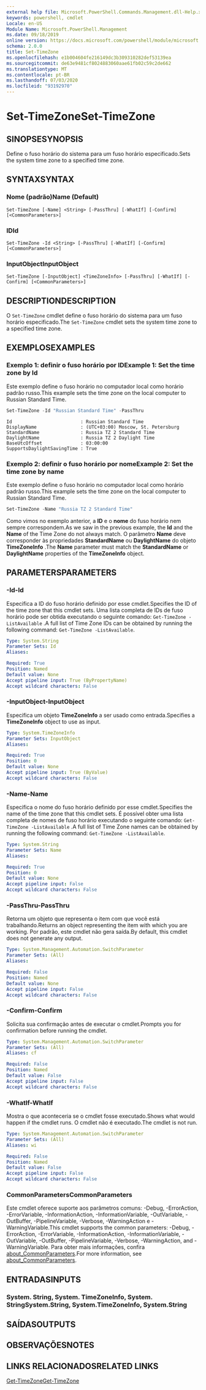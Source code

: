 ```yaml
---
external help file: Microsoft.PowerShell.Commands.Management.dll-Help.xml
keywords: powershell, cmdlet
Locale: en-US
Module Name: Microsoft.PowerShell.Management
ms.date: 09/18/2019
online version: https://docs.microsoft.com/powershell/module/microsoft.powershell.management/set-timezone?view=powershell-7&WT.mc_id=ps-gethelp
schema: 2.0.0
title: Set-TimeZone
ms.openlocfilehash: e1b004604fe216149dc3b309310282def53139ea
ms.sourcegitcommit: de63e9481cf8024883060aae61fb02c59c2de662
ms.translationtype: MT
ms.contentlocale: pt-BR
ms.lasthandoff: 07/03/2020
ms.locfileid: "93192970"
---
```

# <span data-ttu-id="c0187-103">Set-TimeZone</span><span class="sxs-lookup"><span data-stu-id="c0187-103">Set-TimeZone</span></span>

## <span data-ttu-id="c0187-104">SINOPSE</span><span class="sxs-lookup"><span data-stu-id="c0187-104">SYNOPSIS</span></span>
<span data-ttu-id="c0187-105">Define o fuso horário do sistema para um fuso horário especificado.</span><span class="sxs-lookup"><span data-stu-id="c0187-105">Sets the system time zone to a specified time zone.</span></span>

## <span data-ttu-id="c0187-106">SYNTAX</span><span class="sxs-lookup"><span data-stu-id="c0187-106">SYNTAX</span></span>

### <span data-ttu-id="c0187-107">Nome (padrão)</span><span class="sxs-lookup"><span data-stu-id="c0187-107">Name (Default)</span></span>

```
Set-TimeZone [-Name] <String> [-PassThru] [-WhatIf] [-Confirm] [<CommonParameters>]
```

### <span data-ttu-id="c0187-108">ID</span><span class="sxs-lookup"><span data-stu-id="c0187-108">Id</span></span>

```
Set-TimeZone -Id <String> [-PassThru] [-WhatIf] [-Confirm] [<CommonParameters>]
```

### <span data-ttu-id="c0187-109">InputObject</span><span class="sxs-lookup"><span data-stu-id="c0187-109">InputObject</span></span>

```
Set-TimeZone [-InputObject] <TimeZoneInfo> [-PassThru] [-WhatIf] [-Confirm] [<CommonParameters>]
```

## <span data-ttu-id="c0187-110">DESCRIPTION</span><span class="sxs-lookup"><span data-stu-id="c0187-110">DESCRIPTION</span></span>

<span data-ttu-id="c0187-111">O `Set-TimeZone` cmdlet define o fuso horário do sistema para um fuso horário especificado.</span><span class="sxs-lookup"><span data-stu-id="c0187-111">The `Set-TimeZone` cmdlet sets the system time zone to a specified time zone.</span></span>

## <span data-ttu-id="c0187-112">EXEMPLOS</span><span class="sxs-lookup"><span data-stu-id="c0187-112">EXAMPLES</span></span>

### <span data-ttu-id="c0187-113">Exemplo 1: definir o fuso horário por ID</span><span class="sxs-lookup"><span data-stu-id="c0187-113">Example 1: Set the time zone by Id</span></span>

<span data-ttu-id="c0187-114">Este exemplo define o fuso horário no computador local como horário padrão russo.</span><span class="sxs-lookup"><span data-stu-id="c0187-114">This example sets the time zone on the local computer to Russian Standard Time.</span></span>

```powershell
Set-TimeZone -Id "Russian Standard Time" -PassThru
```

```Output
Id                         : Russian Standard Time
DisplayName                : (UTC+03:00) Moscow, St. Petersburg
StandardName               : Russia TZ 2 Standard Time
DaylightName               : Russia TZ 2 Daylight Time
BaseUtcOffset              : 03:00:00
SupportsDaylightSavingTime : True
```

### <span data-ttu-id="c0187-115">Exemplo 2: definir o fuso horário por nome</span><span class="sxs-lookup"><span data-stu-id="c0187-115">Example 2: Set the time zone by name</span></span>

<span data-ttu-id="c0187-116">Este exemplo define o fuso horário no computador local como horário padrão russo.</span><span class="sxs-lookup"><span data-stu-id="c0187-116">This example sets the time zone on the local computer to Russian Standard Time.</span></span>

```powershell
Set-TimeZone -Name "Russia TZ 2 Standard Time"
```

<span data-ttu-id="c0187-117">Como vimos no exemplo anterior, a **ID** e o **nome** do fuso horário nem sempre correspondem.</span><span class="sxs-lookup"><span data-stu-id="c0187-117">As we saw in the previous example, the **Id** and the **Name** of the Time Zone do not always match.</span></span>
<span data-ttu-id="c0187-118">O parâmetro **Name** deve corresponder às propriedades **StandardName** ou **DaylightName** do objeto **TimeZoneInfo** .</span><span class="sxs-lookup"><span data-stu-id="c0187-118">The **Name** parameter must match the **StandardName** or **DaylightName** properties of the **TimeZoneInfo** object.</span></span>

## <span data-ttu-id="c0187-119">PARAMETERS</span><span class="sxs-lookup"><span data-stu-id="c0187-119">PARAMETERS</span></span>

### <span data-ttu-id="c0187-120">-Id</span><span class="sxs-lookup"><span data-stu-id="c0187-120">-Id</span></span>

<span data-ttu-id="c0187-121">Especifica a ID do fuso horário definido por esse cmdlet.</span><span class="sxs-lookup"><span data-stu-id="c0187-121">Specifies the ID of the time zone that this cmdlet sets.</span></span> <span data-ttu-id="c0187-122">Uma lista completa de IDs de fuso horário pode ser obtida executando o seguinte comando: `Get-TimeZone -ListAvailable` .</span><span class="sxs-lookup"><span data-stu-id="c0187-122">A full list of Time Zone IDs can be obtained by running the following command: `Get-TimeZone -ListAvailable`.</span></span>

```yaml
Type: System.String
Parameter Sets: Id
Aliases:

Required: True
Position: Named
Default value: None
Accept pipeline input: True (ByPropertyName)
Accept wildcard characters: False
```

### <span data-ttu-id="c0187-123">-InputObject</span><span class="sxs-lookup"><span data-stu-id="c0187-123">-InputObject</span></span>

<span data-ttu-id="c0187-124">Especifica um objeto **TimeZoneInfo** a ser usado como entrada.</span><span class="sxs-lookup"><span data-stu-id="c0187-124">Specifies a **TimeZoneInfo** object to use as input.</span></span>

```yaml
Type: System.TimeZoneInfo
Parameter Sets: InputObject
Aliases:

Required: True
Position: 0
Default value: None
Accept pipeline input: True (ByValue)
Accept wildcard characters: False
```

### <span data-ttu-id="c0187-125">-Name</span><span class="sxs-lookup"><span data-stu-id="c0187-125">-Name</span></span>

<span data-ttu-id="c0187-126">Especifica o nome do fuso horário definido por esse cmdlet.</span><span class="sxs-lookup"><span data-stu-id="c0187-126">Specifies the name of the time zone that this cmdlet sets.</span></span> <span data-ttu-id="c0187-127">É possível obter uma lista completa de nomes de fuso horário executando o seguinte comando: `Get-TimeZone -ListAvailable` .</span><span class="sxs-lookup"><span data-stu-id="c0187-127">A full list of Time Zone names can be obtained by running the following command: `Get-TimeZone -ListAvailable`.</span></span>

```yaml
Type: System.String
Parameter Sets: Name
Aliases:

Required: True
Position: 0
Default value: None
Accept pipeline input: False
Accept wildcard characters: False
```

### <span data-ttu-id="c0187-128">-PassThru</span><span class="sxs-lookup"><span data-stu-id="c0187-128">-PassThru</span></span>

<span data-ttu-id="c0187-129">Retorna um objeto que representa o item com que você está trabalhando.</span><span class="sxs-lookup"><span data-stu-id="c0187-129">Returns an object representing the item with which you are working.</span></span> <span data-ttu-id="c0187-130">Por padrão, este cmdlet não gera saída.</span><span class="sxs-lookup"><span data-stu-id="c0187-130">By default, this cmdlet does not generate any output.</span></span>

```yaml
Type: System.Management.Automation.SwitchParameter
Parameter Sets: (All)
Aliases:

Required: False
Position: Named
Default value: None
Accept pipeline input: False
Accept wildcard characters: False
```

### <span data-ttu-id="c0187-131">-Confirm</span><span class="sxs-lookup"><span data-stu-id="c0187-131">-Confirm</span></span>

<span data-ttu-id="c0187-132">Solicita sua confirmação antes de executar o cmdlet.</span><span class="sxs-lookup"><span data-stu-id="c0187-132">Prompts you for confirmation before running the cmdlet.</span></span>

```yaml
Type: System.Management.Automation.SwitchParameter
Parameter Sets: (All)
Aliases: cf

Required: False
Position: Named
Default value: False
Accept pipeline input: False
Accept wildcard characters: False
```

### <span data-ttu-id="c0187-133">-WhatIf</span><span class="sxs-lookup"><span data-stu-id="c0187-133">-WhatIf</span></span>

<span data-ttu-id="c0187-134">Mostra o que aconteceria se o cmdlet fosse executado.</span><span class="sxs-lookup"><span data-stu-id="c0187-134">Shows what would happen if the cmdlet runs.</span></span> <span data-ttu-id="c0187-135">O cmdlet não é executado.</span><span class="sxs-lookup"><span data-stu-id="c0187-135">The cmdlet is not run.</span></span>

```yaml
Type: System.Management.Automation.SwitchParameter
Parameter Sets: (All)
Aliases: wi

Required: False
Position: Named
Default value: False
Accept pipeline input: False
Accept wildcard characters: False
```

### <span data-ttu-id="c0187-136">CommonParameters</span><span class="sxs-lookup"><span data-stu-id="c0187-136">CommonParameters</span></span>

<span data-ttu-id="c0187-137">Este cmdlet oferece suporte aos parâmetros comuns: -Debug, -ErrorAction, -ErrorVariable, -InformationAction, -InformationVariable, -OutVariable, -OutBuffer, -PipelineVariable, -Verbose, -WarningAction e -WarningVariable.</span><span class="sxs-lookup"><span data-stu-id="c0187-137">This cmdlet supports the common parameters: -Debug, -ErrorAction, -ErrorVariable, -InformationAction, -InformationVariable, -OutVariable, -OutBuffer, -PipelineVariable, -Verbose, -WarningAction, and -WarningVariable.</span></span> <span data-ttu-id="c0187-138">Para obter mais informações, confira [about_CommonParameters](https://go.microsoft.com/fwlink/?LinkID=113216).</span><span class="sxs-lookup"><span data-stu-id="c0187-138">For more information, see [about_CommonParameters](https://go.microsoft.com/fwlink/?LinkID=113216).</span></span>

## <span data-ttu-id="c0187-139">ENTRADAS</span><span class="sxs-lookup"><span data-stu-id="c0187-139">INPUTS</span></span>

### <span data-ttu-id="c0187-140">System. String, System. TimeZoneInfo, System. String</span><span class="sxs-lookup"><span data-stu-id="c0187-140">System.String, System.TimeZoneInfo, System.String</span></span>

## <span data-ttu-id="c0187-141">SAÍDAS</span><span class="sxs-lookup"><span data-stu-id="c0187-141">OUTPUTS</span></span>

## <span data-ttu-id="c0187-142">OBSERVAÇÕES</span><span class="sxs-lookup"><span data-stu-id="c0187-142">NOTES</span></span>

## <span data-ttu-id="c0187-143">LINKS RELACIONADOS</span><span class="sxs-lookup"><span data-stu-id="c0187-143">RELATED LINKS</span></span>

[<span data-ttu-id="c0187-144">Get-TimeZone</span><span class="sxs-lookup"><span data-stu-id="c0187-144">Get-TimeZone</span></span>](Get-TimeZone.md)
